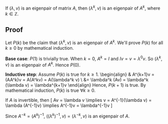 If $(\lambda, v)$ is an eigenpair of matrix $A$, then
$(\lambda^k, v)$ is an eigenpair of $A^k$, where $k \in \mathbb{Z}$.

## Proof

Let $P(k)$ be the claim that $(\lambda^k, v)$ is an eigenpair of $A^k$.
We'll prove $P(k)$ for all $k \ge 0$ by mathematical induction.

**Base case**:
$P(1)$ is trivially true.
When $k = 0$, $A^k = I$ and $Iv = v = \lambda^0 v$.
So $(\lambda^k, v)$ is an eigenpair of $A^k$. Hence $P(0)$.

**Inductive step**:
Assume $P(k)$ is true for $k \ge 1$.
\begin{align}
& A^{k+1}v = (AA^k)v = A(A^kv) = A(\lambda^k v)
\\ &= \lambda^k (Av) = \lambda^k (\lambda v) = \lambda^{k+1}v
\end{align}
Hence, $P(k+1)$ is true. By mathematical induction, $P(k)$ is true $\forall k \ge 0$.

If $A$ is invertible, then
\[ Av = \lambda v
\implies v = A^{-1}(\lambda v) = \lambda (A^{-1}v)
\implies A^{-1}v = \lambda^{-1}v \]

Since $A^{-k} = (A^k)^{-1}$, $((\lambda^{k})^{-1}, v) = (\lambda^{-k}, v)$ is an eigenpair of $A$.
